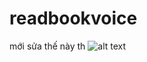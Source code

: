 # readbookvoice

mới sửa thế này th
![alt text](https://file%2B.vscode-resource.vscode-cdn.net/var/folders/k1/tjtsqps14n15mbv8csttby9w0000gn/T/TemporaryItems/NSIRD_screencaptureui_oOIVov/Screen%20Shot%202024-04-02%20at%2002.12.25.png?version%3D1711998845913)
